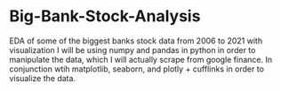 # Big-Bank-Stock-Analysis
EDA of some of the biggest banks stock data from 2006 to 2021 with visualization
I will be using numpy and pandas in python in order to manipulate the data, which I will actually scrape from google finance.
In conjunction wtih matplotlib, seaborn, and plotly + cufflinks in order to visualize the data.
